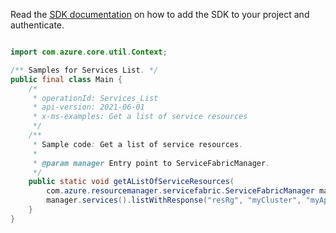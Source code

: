 Read the [SDK documentation](https://github.com/Azure/azure-sdk-for-java/blob/azure-resourcemanager-servicefabric_1.0.0-beta.2/sdk/servicefabric/azure-resourcemanager-servicefabric/README.md) on how to add the SDK to your project and authenticate.

```java

import com.azure.core.util.Context;

/** Samples for Services List. */
public final class Main {
    /*
     * operationId: Services_List
     * api-version: 2021-06-01
     * x-ms-examples: Get a list of service resources
     */
    /**
     * Sample code: Get a list of service resources.
     *
     * @param manager Entry point to ServiceFabricManager.
     */
    public static void getAListOfServiceResources(
        com.azure.resourcemanager.servicefabric.ServiceFabricManager manager) {
        manager.services().listWithResponse("resRg", "myCluster", "myApp", Context.NONE);
    }
}
```
